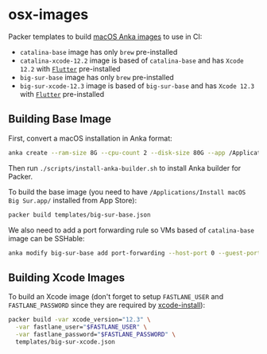 # osx-images

Packer templates to build [macOS Anka images](https://veertu.com/anka-technology/) to use in CI:

  * `catalina-base` image has only `brew` pre-installed
  * `catalina-xcode-12.2` image is based of `catalina-base` and has `Xcode 12.2` with [`Flutter`](https://flutter.dev/) pre-installed
  * `big-sur-base` image has only `brew` pre-installed
  * `big-sur-xcode-12.3` image is based of `big-sur-base` and has `Xcode 12.3` with [`Flutter`](https://flutter.dev/) pre-installed

## Building Base Image

First, convert a macOS installation in Anka format:

```bash
anka create --ram-size 8G --cpu-count 2 --disk-size 80G --app /Applications/Install\ macOS\ Big\ Sur.app big-sur-vanilla
```

Then run `./scripts/install-anka-builder.sh` to install Anka builder for Packer.

To build the base image (you need to have `/Applications/Install macOS Big Sur.app/` installed from App Store):

```bash
packer build templates/big-sur-base.json
```

We also need to add a port forwarding rule so VMs based of `catalina-base` image can be SSHable:

```bash
anka modify big-sur-base add port-forwarding --host-port 0 --guest-port 22 ssh
```

## Building Xcode Images

To build an Xcode image (don't forget to setup `FASTLANE_USER` and `FASTLANE_PASSWORD` since they are required by
[xcode-install](https://github.com/KrauseFx/xcode-install#usage)):

```bash
packer build -var xcode_version="12.3" \
  -var fastlane_user="$FASTLANE_USER" \
  -var fastlane_password="$FASTLANE_PASSWORD" \
  templates/big-sur-xcode.json
```
